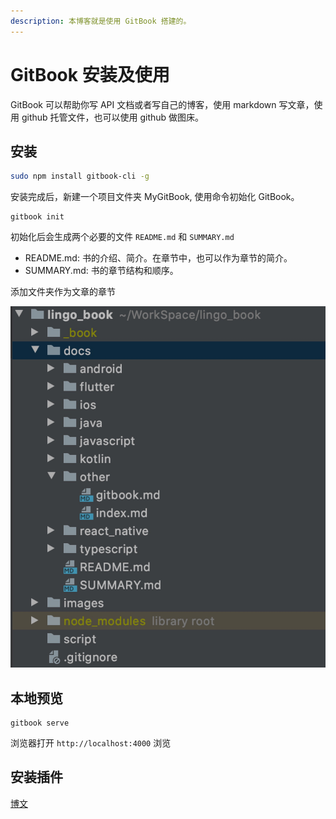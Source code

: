 ```yaml
---
description: 本博客就是使用 GitBook 搭建的。
---
```


# GitBook 安装及使用

GitBook 可以帮助你写 API 文档或者写自己的博客，使用 markdown 写文章，使用 github 托管文件，也可以使用 github 做图床。

## 安装

```bash
sudo npm install gitbook-cli -g
```



安装完成后，新建一个项目文件夹 MyGitBook, 使用命令初始化 GitBook。

```text
gitbook init
```

初始化后会生成两个必要的文件 `README.md` 和 `SUMMARY.md`

* README.md: 书的介绍、简介。在章节中，也可以作为章节的简介。
* SUMMARY.md: 书的章节结构和顺序。

添加文件夹作为文章的章节

![GitBook &#x76EE;&#x5F55;&#x7ED3;&#x6784;](../.gitbook/assets/gitbook_dir_tree.jpg)





## 本地预览

```text
gitbook serve
```

浏览器打开 `http://localhost:4000` 浏览

## 安装插件

[博文](https://www.jianshu.com/p/427b8bb066e6)

